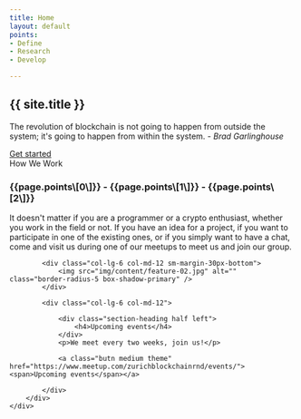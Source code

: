```yaml
---
title: Home
layout: default
points:
- Define
- Research
- Develop

---
```

<!-- Start banner Section -->
<section class="parallax screen-height" data-overlay-dark="5" data-background="assets/img/slider/background.png">
<div class="absolute-middle-center z-index-1 width-100">
<div class="container">
<div class="row">
<div class="col-md-12">
<div class="text-center center-col width-80 xs-width-100">
<h1 class="text-white font-size50 md-font-size42 sm-font-size28 font-weight-700">{{ site.title }}</h1>
<p class="text-white width-80 xs-width-100 center-col font-size16 line-height-30 xs-font-size14 xs-line-height-26">
The revolution of blockchain is not going to happen from outside the system; it's going to happen from within the system.
- <i>Brad Garlinghouse</i></p>
<a class="butn medium theme font-size22 font-weight-650" href="https://zbrd.org/guides/2019/02/27/Setup-ZBD-Collaboration-environment.html"><span>Get started</span></a>
</div>
</div>
</div>
</div>
</div>
</section>
<!-- end banner Section -->

<!-- start we work section -->
<section class="bg-very-light-gray">
<div class="container">
<div class="section-heading"><span>How We Work</span>
<h3>{{page.points\[0\]}} - {{page.points\[1\]}} - {{page.points\[2\]}}</h3>
<p class="width-55 sm-width-75 xs-width-95">
It doesn't matter if you are a programmer or a crypto enthusiast, whether you work in the field or not. If you have an idea for a project, if you want to participate in one of the existing ones, or if you simply want to have a chat, come and visit us during one of our meetups to meet us and join our group.
</p>
</div>
</div>

<!-- end we work section -->

<!-- start feature section -->
<section class="bg-very-light-gray">
<div class="container">
<div class="absolute-middle-center z-index-1 width-100">
<div class="row margin-50px-bottom sm-margin-30px-bottom">

            <div class="col-lg-6 col-md-12 sm-margin-30px-bottom">
                <img src="img/content/feature-02.jpg" alt="" class="border-radius-5 box-shadow-primary" />
            </div>
    
            <div class="col-lg-6 col-md-12">
    
                <div class="section-heading half left">
                    <h4>Upcoming events</h4>
                </div>
                <p>We meet every two weeks, join us!</p>
    
                <a class="butn medium theme" href="https://www.meetup.com/zurichblockchainrnd/events/"><span>Upcoming events</span></a>
    
            </div>
        </div>
    </div>

</section>
<!-- end feature section -->

